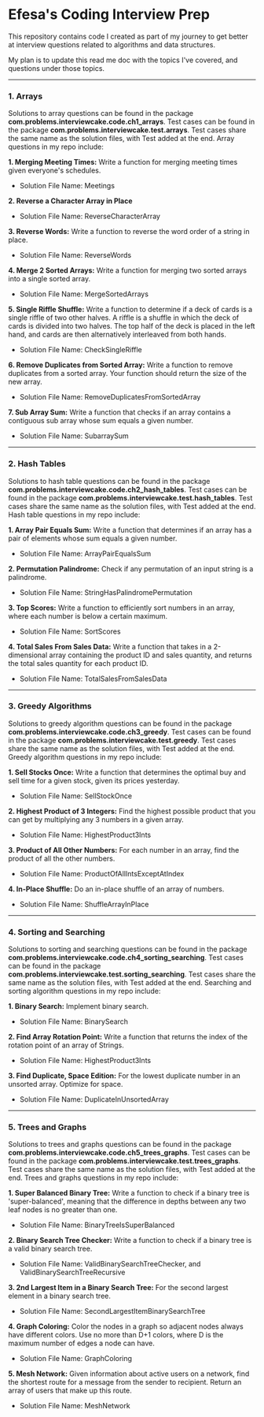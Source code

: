 # Efesa's Coding Interview Prep
This repository contains code I created as part of my journey to get better at interview questions related to algorithms and data structures.

My plan is to update this read me doc with the topics I've covered, and questions under those topics. 

----------------------------
### 1. Arrays
Solutions to array questions can be found in the package **com.problems.interviewcake.code.ch1_arrays**. Test cases can be found in the package **com.problems.interviewcake.test.arrays**. Test cases share the same name as the solution files, with Test added at the end. Array questions in my repo include:

**1\. Merging Meeting Times:** Write a function for merging meeting times given everyone's schedules.

- Solution File Name: Meetings

**2\. Reverse a Character Array in Place** 

- Solution File Name: ReverseCharacterArray

**3\. Reverse Words:** Write a function to reverse the word order of a string in place.

- Solution File Name: ReverseWords

**4\. Merge 2 Sorted Arrays:** Write a function for merging two sorted arrays into a single sorted array.

- Solution File Name: MergeSortedArrays

**5\. Single Riffle Shuffle:** Write a function to determine if a deck of cards is a single riffle of two other halves. A riffle is a shuffle in which the deck of cards is divided into two halves. The top half of the deck is placed in the left hand, and cards are then alternatively interleaved from both hands. 

- Solution File Name: CheckSingleRiffle

**6\. Remove Duplicates from Sorted Array:** Write a function to remove duplicates from a sorted array. Your function should return the size of the new array.

- Solution File Name: RemoveDuplicatesFromSortedArray

**7\. Sub Array Sum:** Write a function that checks if an array contains a contiguous sub array whose sum equals a given number.

- Solution File Name: SubarraySum

----------------------------
### 2. Hash Tables
Solutions to hash table questions can be found in the package **com.problems.interviewcake.code.ch2_hash_tables**. Test cases can be found in the package **com.problems.interviewcake.test.hash_tables**. Test cases share the same name as the solution files, with Test added at the end. Hash table questions in my repo include:

**1\. Array Pair Equals Sum:** Write a function that determines if an array has a pair of elements whose sum equals a given number.

- Solution File Name: ArrayPairEqualsSum

**2\. Permutation Palindrome:** Check if any permutation of an input string is a palindrome. 

- Solution File Name: StringHasPalindromePermutation

**3\. Top Scores:** Write a function to efficiently sort numbers in an array, where each number is below a certain maximum.

- Solution File Name: SortScores

**4\. Total Sales From Sales Data:** Write a function that takes in a 2-dimensional array containing the product ID and sales quantity, and returns the total sales quantity for each product ID.

- Solution File Name: TotalSalesFromSalesData

----------------------------
### 3. Greedy Algorithms
Solutions to greedy algorithm questions can be found in the package **com.problems.interviewcake.code.ch3_greedy**. Test cases can be found in the package **com.problems.interviewcake.test.greedy**. Test cases share the same name as the solution files, with Test added at the end. Greedy algorithm questions in my repo include:

**1\. Sell Stocks Once:** Write a function that determines the optimal buy and sell time for a given stock, given its prices yesterday.

- Solution File Name: SellStockOnce

**2\. Highest Product of 3 Integers:** Find the highest possible product that you can get by multiplying any 3 numbers in a given array.

- Solution File Name: HighestProduct3Ints

**3\. Product of All Other Numbers:** For each number in an array, find the product of all the other numbers.

- Solution File Name: ProductOfAllIntsExceptAtIndex

**4\. In-Place Shuffle:** Do an in-place shuffle of an array of numbers.

- Solution File Name: ShuffleArrayInPlace

----------------------------
### 4. Sorting and Searching
Solutions to sorting and searching questions can be found in the package **com.problems.interviewcake.code.ch4_sorting_searching**. Test cases can be found in the package **com.problems.interviewcake.test.sorting_searching**. Test cases share the same name as the solution files, with Test added at the end. Searching and sorting algorithm questions in my repo include:

**1\. Binary Search:** Implement binary search.

- Solution File Name: BinarySearch

**2\. Find Array Rotation Point:** Write a function that returns the index of the rotation point of an array of Strings.

- Solution File Name: HighestProduct3Ints

**3\. Find Duplicate, Space Edition:** For the lowest duplicate number in an unsorted array. Optimize for space.

- Solution File Name: DuplicateInUnsortedArray

----------------------------
### 5. Trees and Graphs
Solutions to trees and graphs questions can be found in the package **com.problems.interviewcake.code.ch5_trees_graphs**. Test cases can be found in the package **com.problems.interviewcake.test.trees_graphs**. Test cases share the same name as the solution files, with Test added at the end. Trees and graphs questions in my repo include:

**1\. Super Balanced Binary Tree:** Write a function to check if a binary tree is 'super-balanced', meaning that the difference in depths between any two leaf nodes is no greater than one.

- Solution File Name: BinaryTreeIsSuperBalanced

**2\. Binary Search Tree Checker:** Write a function to check if a binary tree is a valid binary search tree.

- Solution File Name: ValidBinarySearchTreeChecker, and ValidBinarySearchTreeRecursive

**3\. 2nd Largest Item in a Binary Search Tree:** For the second largest element in a binary search tree.

- Solution File Name: SecondLargestItemBinarySearchTree

**4\. Graph Coloring:** Color the nodes in a graph so adjacent nodes always have different colors. Use no more than D+1 colors, where D is the maximum number of edges a node can have.

- Solution File Name: GraphColoring

**5\. Mesh Network:** Given information about active users on a network, find the shortest route for a message from the sender to recipient. Return an array of users that make up this route.

- Solution File Name: MeshNetwork












 









